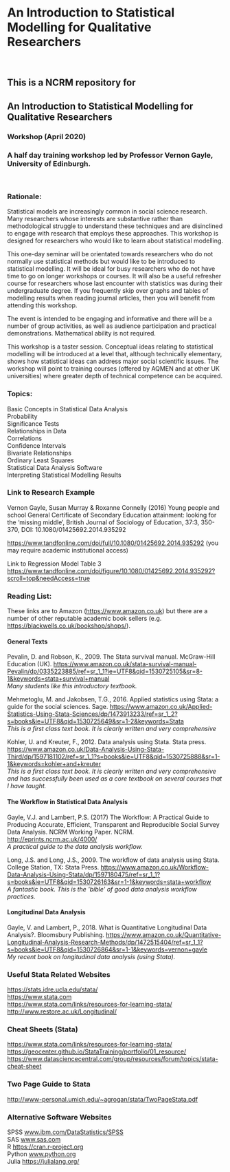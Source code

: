 # An Introduction to Statistical Modelling for Qualitative Researchers<br>
<br>

## This is a NCRM repository for 
## An Introduction to Statistical Modelling for Qualitative Researchers


### Workshop (April 2020)

### A half day training workshop led by Professor Vernon Gayle, University of Edinburgh.
<br>


### Rationale: 

Statistical models are increasingly common in social science research. Many researchers whose interests are substantive rather than methodological struggle to understand these techniques and are disinclined to engage with research that employs these approaches. This workshop is designed for researchers who would like to learn about statistical modelling.

This one-day seminar will be orientated towards researchers who do not normally use statistical methods but would like to be introduced to statistical modelling. It will be ideal for busy researchers who do not have time to go on longer workshops or courses. It will also be a useful refresher course for researchers whose last encounter with statistics was during their undergraduate degree. If you frequently skip over graphs and tables of modelling results when reading journal articles, then you will benefit from attending this workshop.

The event is intended to be engaging and informative and there will be a number of group activities, as well as audience participation and practical demonstrations. Mathematical ability is not required.

This workshop is a taster session. Conceptual ideas relating to statistical modelling will be introduced at a level that, although technically elementary, shows how statistical ideas can address major social scientific issues. The workshop will point to training courses (offered by AQMEN and at other UK universities) where greater depth of technical competence can be acquired.


### Topics: 

Basic Concepts in Statistical Data Analysis <br>
Probability <br>
Significance Tests <br>
Relationships in Data <br>
Correlations <br>
Confidence Intervals <br>
Bivariate Relationships <br>
Ordinary Least Squares <br>
Statistical Data Analysis Software <br>
Interpreting Statistical Modelling Results <br>


### Link to Research Example

Vernon Gayle, Susan Murray & Roxanne Connelly (2016) Young people and school General Certificate of Secondary Education attainment: looking for the ‘missing middle’, British Journal of Sociology of Education, 37:3, 350-370, DOI: 10.1080/01425692.2014.935292


https://www.tandfonline.com/doi/full/10.1080/01425692.2014.935292
(you may require academic institutional access)

Link to Regression Model Table 3
https://www.tandfonline.com/doi/figure/10.1080/01425692.2014.935292?scroll=top&needAccess=true

### Reading List: 

These links are to Amazon (https://www.amazon.co.uk) but there are a number of other reputable academic book sellers (e.g. https://blackwells.co.uk/bookshop/shops/).

#### General Texts

Pevalin, D. and Robson, K., 2009. The Stata survival manual. McGraw-Hill Education (UK).
https://www.amazon.co.uk/stata-survival-manual-Pevalin/dp/0335223885/ref=sr_1_1?ie=UTF8&qid=1530725105&sr=8-1&keywords=stata+survival+manual<br>
_Many students like this introductory textbook._

Mehmetoglu, M. and Jakobsen, T.G., 2016. Applied statistics using Stata: a guide for the social sciences. Sage.
https://www.amazon.co.uk/Applied-Statistics-Using-Stata-Sciences/dp/1473913233/ref=sr_1_2?s=books&ie=UTF8&qid=1530725649&sr=1-2&keywords=Stata<br>
_This is a first class text book. It is clearly written and very comprehensive_

Kohler, U. and Kreuter, F., 2012. Data analysis using Stata. Stata press.
https://www.amazon.co.uk/Data-Analysis-Using-Stata-Third/dp/1597181102/ref=sr_1_1?s=books&ie=UTF8&qid=1530725888&sr=1-1&keywords=kohler+and+kreuter<br>
_This is a first class text book. It is clearly written and very comprehensive and has successfully been used as a core textbook on several courses that I have taught._

#### The Workflow in Statistical Data Analysis

Gayle, V.J. and Lambert, P.S. (2017) The Workflow: A Practical Guide to Producing Accurate, Efficient, Transparent and Reproducible Social Survey Data Analysis. NCRM Working Paper. NCRM.
http://eprints.ncrm.ac.uk/4000/<br>
_A practical guide to the data analysis workflow._

Long, J.S. and Long, J.S., 2009. The workflow of data analysis using Stata. College Station, TX: Stata Press.
https://www.amazon.co.uk/Workflow-Data-Analysis-Using-Stata/dp/1597180475/ref=sr_1_1?s=books&ie=UTF8&qid=1530726163&sr=1-1&keywords=stata+workflow<br>
_A fantastic book. This is the 'bible' of good data analysis workflow practices._

#### Longitudinal Data Analysis

Gayle, V. and Lambert, P., 2018. What is Quantitative Longitudinal Data Analysis?. Bloomsbury Publishing.
https://www.amazon.co.uk/Quantitative-Longitudinal-Analysis-Research-Methods/dp/1472515404/ref=sr_1_1?s=books&ie=UTF8&qid=1530726864&sr=1-1&keywords=vernon+gayle<br>
_My recent book on longitudinal data analysis (using Stata)._


### Useful Stata Related Websites

https://stats.idre.ucla.edu/stata/  <br>
https://www.stata.com  <br>
https://www.stata.com/links/resources-for-learning-stata/  <br>
http://www.restore.ac.uk/Longitudinal/


### Cheat Sheets (Stata)

https://www.stata.com/links/resources-for-learning-stata/ <br>
https://geocenter.github.io/StataTraining/portfolio/01_resource/  <br>
https://www.datasciencecentral.com/group/resources/forum/topics/stata-cheat-sheet  <br>

### Two Page Guide to Stata

http://www-personal.umich.edu/~agrogan/stata/TwoPageStata.pdf

### Alternative Software Websites

SPSS	www.ibm.com/DataStatistics/SPSS <br>
SAS  	www.sas.com <br>
R		https://cran.r-project.org <br>
Python	www.python.org <br>
Julia	https://julialang.org/ <br>

<br>

